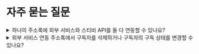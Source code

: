 # 자주 묻는 질문

<details>

<summary>하나의 주소록에 외부 서비스와 스티비 API를 둘 다 연동할 수 있나요?</summary>

**카페24, 고도몰, 식스샵, 도너스와 같은 외부 서비스와 연동한 주소록에는 '주소록 API'나 '자동 이메일 API'를 사용해 직접 연동하는 것은 불가합니다.**&#x20;

외부 서비스와 연동을 했다면 연동을 한 경우에만 사용할 수 있는 '주요 기능'을 활용해 보시는 것을 추천드립니다.

</details>

<details>

<summary>외부 서비스 연동 주소록에서 구독자를 삭제하거나 구독자의 구독 상태를 변경할 수 있나요?</summary>

내 워크스페이스와 연동된 외부 서비스가 무엇인지에 따라 다릅니다.



**스티비 주소록에서 구독자 완전 삭제하기**

* 가능: 카페24 연동 주소록에 구독 폼, 직접 추가하기, 파일로 추가하기를 통해 추가된 구독자는 가능합니다. 카페24 회원은 불가합니다.&#x20;
* 불가능: 식스샵, 고도몰, 도너스 연동 주소록

**스티비 주소록에서 구독자 수신거부 상태로 변경하기**

* 가능: 카페24 연동 주소록 (카페24 회원 정보에도 반영됩니다.)
* 불가능: 식스샵, 고도몰, 도너스 연동 주소록

**스티비 주소록에서 수신거부 취소하기**&#x20;

* 가능: 카페24 연동 주소록(카페24 회원 정보에도 반영됩니다.)
* 불가능: 식스샵, 고도몰, 도너스 연동 주소록

**받아 본 이메일에서 수신거부하기**

* 가능: 카페24, 식스샵, 고도몰, 도너스&#x20;

</details>
